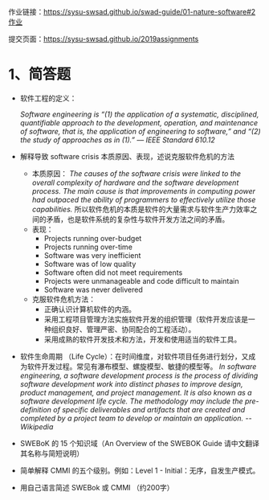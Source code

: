作业链接：https://sysu-swsad.github.io/swad-guide/01-nature-software#2作业

提交页面：https://sysu-swsad.github.io/2019assignments

# 1、简答题

- 软件工程的定义：

  _Software engineering is “(1) the application of a systematic, disciplined, quantifiable approach to the development, operation, and maintenance of software, that is, the application of engineering to software,” and “(2) the study of approaches as in (1).” –– IEEE Standard 610.12_

- 解释导致 software crisis 本质原因、表现，述说克服软件危机的方法

  - 本质原因：
    _The causes of the software crisis were linked to the overall complexity of hardware and the software development process. The main cause is that improvements in computing power had outpaced the ability of programmers to effectively utilize those capabilities._
    所以软件危机的本质是软件的大量需求与软件生产力效率之间的矛盾，也是软件系统的复杂性与软件开发方法之间的矛盾。
  - 表现：
    - Projects running over-budget
    - Projects running over-time
    - Software was very inefficient
    - Software was of low quality
    - Software often did not meet requirements
    - Projects were unmanageable and code difficult to maintain
    - Software was never delivered
  - 克服软件危机方法：
    - 正确认识计算机软件的内涵。
    - 采用工程项目管理方法实施软件开发的组织管理（软件开发应该是一种组织良好、管理严密、协同配合的工程活动）。
    - 采用成熟的软件开发技术和方法，开发和使用适当的软件工具。

- 软件生命周期
  （Life Cycle）：在时间维度，对软件项目任务进行划分，又成为软件开发过程。常见有瀑布模型、螺旋模型、敏捷的模型等。
  _In software engineering, a software development process is the process of dividing software development work into distinct phases to improve design, product management, and project management. It is also known as a software development life cycle. The methodology may include the pre-definition of specific deliverables and artifacts that are created and completed by a project team to develop or maintain an application. -- Wikipedia_
  
- SWEBoK 的 15 个知识域（An Overview of the SWEBOK Guide 请中文翻译其名称与简短说明）

- 简单解释 CMMI 的五个级别。例如：Level 1 - Initial：无序，自发生产模式。

- 用自己语言简述 SWEBok 或 CMMI （约200字）



